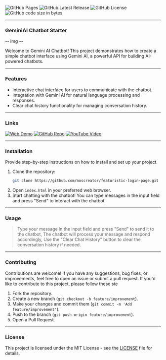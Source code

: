 ![GitHub Pages](https://img.shields.io/github/deployments/noscreator/GeminiAI-Chatbot/github-pages.svg?style=flat-square&color=cyan)
![GitHub Latest Release](https://img.shields.io/github/v/release/noscreator/GeminiAI-Chatbot.svg?style=flat-square&color=cyan)
![GitHub License](https://img.shields.io/github/license/noscreator/GeminiAI-Chatbot.svg?style=flat-square&color=cyan)
![GitHub code size in bytes](https://img.shields.io/github/languages/code-size/noscreator/GeminiAI-Chatbot.svg?style=flat-square&color=cyan)

---

### GeminiAI Chatbot Starter

-- img --

Welcome to Gemini AI Chatbot! This project demonstrates how to create a simple chatbot interface using Gemini AI, a powerful API for building AI-powered chatbots.

---

### Features

- Interactive chat interface for users to communicate with the chatbot.
- Integration with Gemini AI for natural language processing and responses.
- Clear chat history functionality for managing conversation history.
 
---

### Links

[![Web Demo](https://img.shields.io/badge/Web-Demo-blue?style=for-the-badge&logo=google-chrome)](https://noscreator.github.io/GeminiAI-Chatbot)
[![GitHub Repo](https://img.shields.io/badge/GitHub-Repo-green?style=for-the-badge&logo=github)](https://github.com/noscreator/GeminiAI-Chatbot)
[![YouTube Video](https://img.shields.io/badge/YouTube-Video-red?style=for-the-badge&logo=youtube)](https://youtu.be/rMnDe0iEGRs?si=B2viVesOhHYusbBG)

---

### Installation

Provide step-by-step instructions on how to install and set up your project.

1. Clone the repository:
   ```bash
   git clone https://github.com/noscreator/featuristic-login-page.git
   ```
2. Open `index.html` in your preferred web browser.
3. Start chatting with the chatbot! You can type messages in the input field and press "Send" to interact with the chatbot.

---

### Usage

> Type your message in the input field and press "Send" to send it to the chatbot, The chatbot will process your message and respond accordingly, Use the "Clear Chat History" button to clear the conversation history if needed.

---

### Contributing
Contributions are welcome! If you have any suggestions, bug fixes, or improvements, feel free to open an issue or submit a pull request.
If you'd like to contribute to this project, please follow these ste

1. Fork the repository.
2. Create a new branch (`git checkout -b feature/improvement`).
3. Make your changes and commit them (`git commit -m 'Add feature/improvement'`).
4. Push to the branch (`git push origin feature/improvement`).
5. Open a Pull Request.

---

### License

This project is licensed under the MIT License - see the [LICENSE](LICENSE) file for details.